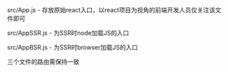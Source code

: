src/App.js - 存放原始react入口，以react项目为视角的前端开发人员仅关注该文件即可

src/AppSSR.js - 为SSR时node加载JS的入口

src/AppBSR.js - 为SSR时browser加载JS的入口


三个文件的路由需保持一致